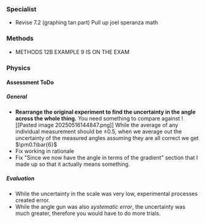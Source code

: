 ### Specialist
- Revise 7.2 (graphing tan part)
	Pull up joel speranza math

### Methods
- METHODS 12B EXAMPLE 9 IS ON THE EXAM 

### Physics
#### Assessment ToDo
##### General
- **Rearrange the original experiment to find the uncertainty in the angle across the whole thing.** You need something to compare against 
	![[Pasted image 20250516144847.png]]
	While the average of any individual measurement should be $\pm0.5$, when we average out the uncertainty of the measured angles assuming they are all correct we get $\pm0.1\bar{6}$
- Fix working in rationale 
- Fix "Since we now have the angle in terms of the gradient" section that I made up so that it actually means something.

##### Evaluation
- While the uncertainty in the scale was very low, experimental processes created error.
- While the angle gun was also *systematic error*, the uncertainty was much greater, therefore you would have to do more trials. 
